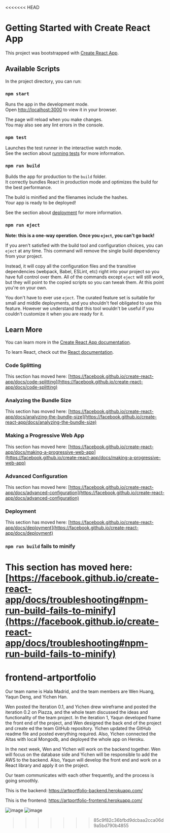 <<<<<<< HEAD
# Getting Started with Create React App

This project was bootstrapped with [Create React App](https://github.com/facebook/create-react-app).

## Available Scripts

In the project directory, you can run:

### `npm start`

Runs the app in the development mode.\
Open [http://localhost:3000](http://localhost:3000) to view it in your browser.

The page will reload when you make changes.\
You may also see any lint errors in the console.

### `npm test`

Launches the test runner in the interactive watch mode.\
See the section about [running tests](https://facebook.github.io/create-react-app/docs/running-tests) for more information.

### `npm run build`

Builds the app for production to the `build` folder.\
It correctly bundles React in production mode and optimizes the build for the best performance.

The build is minified and the filenames include the hashes.\
Your app is ready to be deployed!

See the section about [deployment](https://facebook.github.io/create-react-app/docs/deployment) for more information.

### `npm run eject`

**Note: this is a one-way operation. Once you `eject`, you can't go back!**

If you aren't satisfied with the build tool and configuration choices, you can `eject` at any time. This command will remove the single build dependency from your project.

Instead, it will copy all the configuration files and the transitive dependencies (webpack, Babel, ESLint, etc) right into your project so you have full control over them. All of the commands except `eject` will still work, but they will point to the copied scripts so you can tweak them. At this point you're on your own.

You don't have to ever use `eject`. The curated feature set is suitable for small and middle deployments, and you shouldn't feel obligated to use this feature. However we understand that this tool wouldn't be useful if you couldn't customize it when you are ready for it.

## Learn More

You can learn more in the [Create React App documentation](https://facebook.github.io/create-react-app/docs/getting-started).

To learn React, check out the [React documentation](https://reactjs.org/).

### Code Splitting

This section has moved here: [https://facebook.github.io/create-react-app/docs/code-splitting](https://facebook.github.io/create-react-app/docs/code-splitting)

### Analyzing the Bundle Size

This section has moved here: [https://facebook.github.io/create-react-app/docs/analyzing-the-bundle-size](https://facebook.github.io/create-react-app/docs/analyzing-the-bundle-size)

### Making a Progressive Web App

This section has moved here: [https://facebook.github.io/create-react-app/docs/making-a-progressive-web-app](https://facebook.github.io/create-react-app/docs/making-a-progressive-web-app)

### Advanced Configuration

This section has moved here: [https://facebook.github.io/create-react-app/docs/advanced-configuration](https://facebook.github.io/create-react-app/docs/advanced-configuration)

### Deployment

This section has moved here: [https://facebook.github.io/create-react-app/docs/deployment](https://facebook.github.io/create-react-app/docs/deployment)

### `npm run build` fails to minify

This section has moved here: [https://facebook.github.io/create-react-app/docs/troubleshooting#npm-run-build-fails-to-minify](https://facebook.github.io/create-react-app/docs/troubleshooting#npm-run-build-fails-to-minify)
=======
# frontend-artportfolio

Our team name is Hala Madrid, and the team members are Wen Huang, Yaqun Deng, and Yichen Han.

Wen posted the Iteration 0.1, and Yichen drew wireframe and posted the iteration 0.2 on Piazza, and the whole team discussed the ideas and functionality of the team project. In the iteration 1, Yaqun developed frame the front end of the project, and Wen designed the back end of the project and create ed the team GitHub repository. Yichen updated the GitHub readme file and posted everything required. Also, Yichen connected the Altas with local Mongodb, and deployed the whole app on Heroku.

In the next week, Wen and Yichen will work on the backend together. Wen will focus on the database side and Yichen will be responsible to add the AWS to the backend. Also, Yaqun will develop the front end and work on a React library and apply it on the project.

Our team communicates with each other frequently, and the process is going smoothly.

This is the backend: https://artportfolio-backend.herokuapp.com/

This is the frontend: https://artportfolio-frontend.herokuapp.com/

![image](https://media.github.ccs.neu.edu/user/9542/files/ae2ba56b-7d53-4504-a1d9-49a67827707e)
![image](https://media.github.ccs.neu.edu/user/9542/files/ea9ecf43-3fcb-4ec3-9f22-b864d2aa5aa4)
>>>>>>> 85c9f82c36bfbd9dcbaa2cca06d9a5bd790b4855
